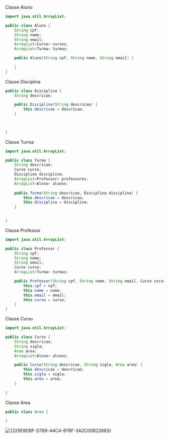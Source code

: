 Classe Aluno
```java
import java.util.ArrayList;

public class Aluno {
    String cpf;
    String nome;
    String email;
    ArrayList<Curso> cursos;
    ArrayList<Turma> turmas;

    public Aluno(String cpf, String nome, String email) {
        
    }
}
```

Classe Disciplina
```java
public class Disciplina {
    String descricao;

    public Disciplina(String descricao) {
        this.descricao = descricao;
    }

    
    
}

```

Classe Turma
```java
import java.util.ArrayList;

public class Turma {
    String descricao;
    Curso curso;
    Disciplina disciplina;
    ArrayList<Professor> professores;
    ArrayList<Aluno> alunos;
    
    public Turma(String descricao, Disciplina disciplina) {
        this.descricao = descricao;
        this.disciplina = disciplina;
    }

    
}

```

Classe Professor
```java
import java.util.ArrayList;

public class Professor {
    String cpf;
    String nome;
    String email;
    Curso curso;
    ArrayList<Turma> turmas;

    public Professor(String cpf, String nome, String email, Curso curso) {
        this.cpf = cpf;
        this.nome = nome;
        this.email = email;
        this.curso = curso;
    }
}

```

Classe Curso
```java
import java.util.ArrayList;

public class Curso {
    String descricao;
    String sigla;
    Area area;
    ArrayList<Aluno> alunos;

    public Curso(String descricao, String sigla, Area area) {
        this.descricao = descricao;
        this.sigla = sigla;
        this.area = area;
    }
    
}

```

Classe Area
```java
public class Area {
    
}
```

![{229E8DBF-D789-44C4-878F-3A2C00B22683}](https://github.com/user-attachments/assets/5020dbee-96c3-4344-bb1d-b67d8d479ce8)
